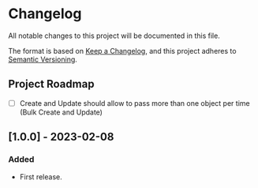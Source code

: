 # Changelog

All notable changes to this project will be documented in this file.

The format is based on [Keep a Changelog](https://keepachangelog.com/en/1.0.0/),
and this project adheres to [Semantic Versioning](https://semver.org/spec/v2.0.0.html).

## Project Roadmap

- [ ] Create and Update should allow to pass more than one object per time (Bulk Create and Update)

## [1.0.0] - 2023-02-08
### Added
- First release.
